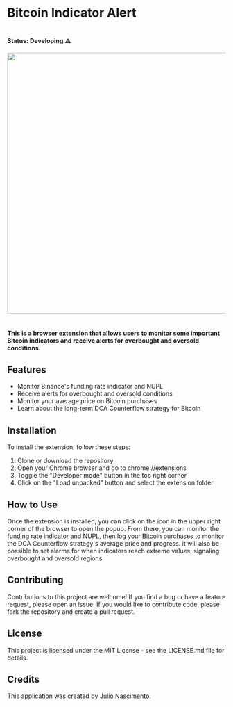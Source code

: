 <h1>Bitcoin Indicator Alert<h1>

#### Status: Developing ⚠️

<div align="center">
	<img width=600px src="./assets/extension.gif">
</div><br>

#### This is a browser extension that allows users to monitor some important Bitcoin indicators and receive alerts for overbought and oversold conditions.

## Features
+ Monitor Binance's funding rate indicator and NUPL
+ Receive alerts for overbought and oversold conditions
+ Monitor your average price on Bitcoin purchases
+ Learn about the long-term DCA Counterflow strategy for Bitcoin 

## Installation
To install the extension, follow these steps:
1. Clone or download the repository
2. Open your Chrome browser and go to chrome://extensions
3. Toggle the "Developer mode" button in the top right corner
4. Click on the "Load unpacked" button and select the extension folder

## How to Use
Once the extension is installed, you can click on the icon in the upper right corner of the browser to open the popup. From there, you can monitor the funding rate indicator and NUPL, then log your Bitcoin purchases to monitor the DCA Counterflow strategy's average price and progress. it will also be possible to set alarms for when indicators reach extreme values, signaling overbought and oversold regions.

## Contributing
Contributions to this project are welcome! If you find a bug or have a feature request, please open an issue. If you would like to contribute code, please fork the repository and create a pull request.

## License
This project is licensed under the MIT License - see the LICENSE.md file for details.

## Credits
This application was created by [Julio Nascimento](https://www.linkedin.com/in/julio-spnascimento/).